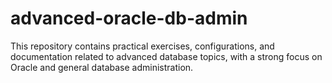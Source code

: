 # advanced-oracle-db-admin
This repository contains practical exercises, configurations, and documentation related to advanced database topics, with a strong focus on Oracle and general database administration.
